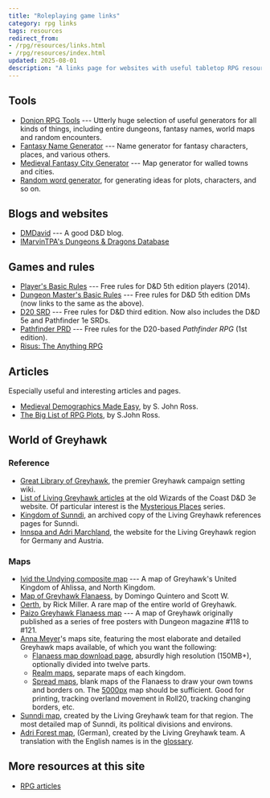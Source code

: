 ```yaml
---
title: "Roleplaying game links"
category: rpg links
tags: resources
redirect_from:
- /rpg/resources/links.html
- /rpg/resources/index.html
updated: 2025-08-01
description: "A links page for websites with useful tabletop RPG resources."
---
```


## Tools

- [Donjon RPG Tools](https://donjon.bin.sh/) --- Utterly huge selection of
  useful generators for all kinds of things, including entire dungeons, fantasy
  names,  world maps and random encounters.
- [Fantasy Name Generator](https://www.fantasynamegen.com/) --- Name generator
  for fantasy characters, places, and various others.
- [Medieval Fantasy City Generator](https://watabou.itch.io/medieval-fantasy-city-generator) --- Map generator for walled towns and cities.
- [Random word generator](https://www.randomlists.com/random-words), for
  generating ideas for plots, characters, and so on.

## Blogs and websites

- [DMDavid](https://dmdavid.com) --- A good D&D blog.
- [IMarvinTPA's Dungeons & Dragons Database](https://www.imarvintpa.com/DnDLive/Index.php)

## Games and rules

- [Player's Basic Rules](https://dnd.wizards.com/products/tabletop/players-basic-rules) --- Free
rules for D&D 5th edition players (2014).
- [Dungeon Master's Basic Rules](https://dnd.wizards.com/products/tabletop/dm-basic-rules) --- Free
rules for D&D 5th edition DMs (now links to the same as the above).
- [D20 SRD](https://www.d20srd.org/) --- Free rules for D&D third edition. Now
  also includes the D&D 5e and Pathfinder 1e SRDs.
- [Pathfinder PRD](https://paizo.com/pathfinderRPG/prd/) --- Free rules for the
  D20-based _Pathfinder RPG_ (1st edition).
- [Risus: The Anything RPG](https://web.archive.org/web/20130122101530/http://www222.pair.com/sjohn/risus15.htm)

## Articles

Especially useful and interesting articles and pages.

- [Medieval Demographics Made Easy](https://web.archive.org/web/20170518094604/http://www222.pair.com/sjohn/blueroom/demog.htm), by S. John Ross.
- [The Big List of RPG Plots](https://web.archive.org/web/20170204020059/http://www222.pair.com/sjohn/blueroom/plots.htm), by S.John Ross.

## World of Greyhawk

### Reference

- [Great Library of Greyhawk](https://wiki.greyparticle.com/), the premier
  Greyhawk campaign setting wiki.
- [List of Living Greyhawk articles](/rpg/resources/wizards-3e-archive.html#living-greyhawk)
  at the old Wizards of the Coast D&D 3e website. Of particular interest is the
  [Mysterious Places](/rpg/resources/wizards-3e-archive.html#mysterious-places)
  series.
- [Kingdom of Sunndi](https://web.archive.org/web/20070220152432/http://www.sunndi.org:80/sunndi/index.html),
  an archived copy of the Living Greyhawk references pages for Sunndi.
- [Innspa and Adri Marchland](http://www.adri.hoellengeier.de/engmain.html), the
  website for the Living Greyhawk region for Germany and Austria.

### Maps

- [Ivid the Undying composite map](https://www.acaeum.com/library/ivid_composite_map.gif) --- A map of Greyhawk's United Kingdom of Ahlissa, and North Kingdom.
- [Map of Greyhawk Flanaess](http://www.highprogrammer.com/alan/gaming/dnd/greyhawk/map/supermapnew.html), by Domingo Quintero and Scott W.
- [Oerth](https://1.bp.blogspot.com/-0eT-GrAllAY/T5kE6VuikeI/AAAAAAAAAgs/QUBiFaRh8TU/s1600/Rick+Millers+Oerth+v2.jpg),
  by Rick Miller. A rare map of the entire world of Greyhawk.
- [Paizo Greyhawk Flanaess map](https://paizo.com/download/dungeon/desktops/Greyhawk_1600x1024.jpg) --- A map of Greyhawk originally published as a series of
  free posters with Dungeon magazine #118 to #121.
- [Anna Meyer](https://ghmaps.net/)'s maps site, featuring the most elaborate and
  detailed Greyhawk maps available, of which you want the following:
  - [Flanaess map download page](https://ghmaps.net/greyhawk-maps/flaness-map-download/),
  absurdly high resolution (150MB+), optionally divided into twelve parts.
  - [Realm maps](https://ghmaps.net/greyhawk-maps/realm-maps/), separate maps of
  each kingdom.
  - [Spread maps](https://ghmaps.net/greyhawk-maps/spread-maps/), blank maps of
  the Flanaess to draw your own towns and borders on. The
  [5000px](https://ghmaps.net/wordpress/wp-content/uploads/2015/07/Spread-5000px-light-grey.jpg)
  map should be sufficient. Good for printing, tracking overland movement in
  Roll20, tracking changing borders, etc.
- [Sunndi map](https://web.archive.org/web/20070224103726if_/http://www.sunndi.org:80/images/maps/sunndi_political.png),
  created by the Living Greyhawk team for that region. The most detailed map of
  Sunndi, its political divisions and environs.
- [Adri Forest map](http://www.adri.hoellengeier.de/slmapenglish.html),
  (German), created by the Living Greyhawk team. A translation with the English
  names is in the [glossary](http://www.adri.hoellengeier.de/glossary.html).

## More resources at this site

- [RPG articles](https://orbitalflower.github.io/rpg/)
